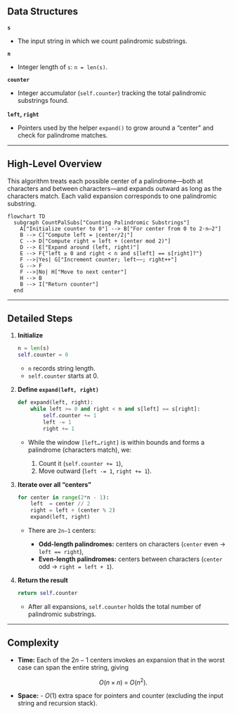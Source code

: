 ## Data Structures

**`s`**

* The input string in which we count palindromic substrings.

**`n`**

* Integer length of `s`: `n = len(s)`.

**`counter`**

* Integer accumulator (`self.counter`) tracking the total palindromic substrings found.

**`left`, `right`**

* Pointers used by the helper `expand()` to grow around a “center” and check for palindrome matches.

---

## High-Level Overview

This algorithm treats each possible center of a palindrome—both at characters and between characters—and expands outward as long as the characters match. Each valid expansion corresponds to one palindromic substring.

```mermaid
flowchart TD
  subgraph CountPalSubs["Counting Palindromic Substrings"]
    A["Initialize counter to 0"] --> B["For center from 0 to 2⋅n–2"]
    B --> C["Compute left = ⌊center/2⌋"]
    C --> D["Compute right = left + (center mod 2)"]
    D --> E["Expand around (left, right)"]
    E --> F{"left ≥ 0 and right < n and s[left] == s[right]?"}
    F -->|Yes| G["Increment counter; left––; right++"]
    G --> F
    F -->|No| H["Move to next center"]
    H --> B
    B --> I["Return counter"]
  end
```

---

## Detailed Steps

1. **Initialize**

   ```python
   n = len(s)
   self.counter = 0
   ```

   * `n` records string length.
   * `self.counter` starts at 0.

2. **Define `expand(left, right)`**

   ```python
   def expand(left, right):
       while left >= 0 and right < n and s[left] == s[right]:
           self.counter += 1
           left -= 1
           right += 1
   ```

   * While the window `[left…right]` is within bounds and forms a palindrome (characters match), we:

     1. Count it (`self.counter += 1`),
     2. Move outward (`left -= 1`, `right += 1`).

3. **Iterate over all “centers”**

   ```python
   for center in range(2*n - 1):
       left  = center // 2
       right = left + (center % 2)
       expand(left, right)
   ```

   * There are `2n–1` centers:

     * **Odd-length palindromes:** centers on characters (`center` even → `left == right`),
     * **Even-length palindromes:** centers between characters (`center` odd → `right = left + 1`).

4. **Return the result**

   ```python
   return self.counter
   ```

   * After all expansions, `self.counter` holds the total number of palindromic substrings.

---

## Complexity

* **Time:**
  Each of the $2n-1$ centers invokes an expansion that in the worst case can span the entire string, giving

  $$
    O\bigl(n \times n\bigr) \;=\; O(n^2).
  $$

* **Space:**
  \- $O(1)$ extra space for pointers and counter (excluding the input string and recursion stack).
